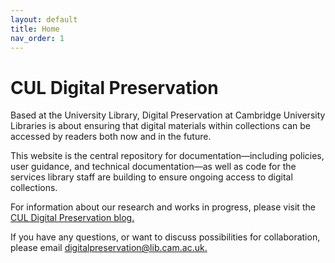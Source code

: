 ```yaml
---
layout: default
title: Home
nav_order: 1
---
```


# CUL Digital Preservation 

Based at the University Library, Digital Preservation at Cambridge University Libraries is about ensuring that digital materials within collections can be accessed by readers both now and in the future.

This website is the central repository for documentation—including policies, user guidance, and technical documentation—as well as code for the services library staff are building to ensure ongoing access to digital collections.

For information about our research and works in progress, please visit the [CUL Digital Preservation blog.](https://digitalpreservation-blog.lib.cam.ac.uk/)

If you have any questions, or want to discuss possibilities for collaboration, please email [digitalpreservation@lib.cam.ac.uk.](mailto:digitalpreservation@lib.cam.ac.uk)
